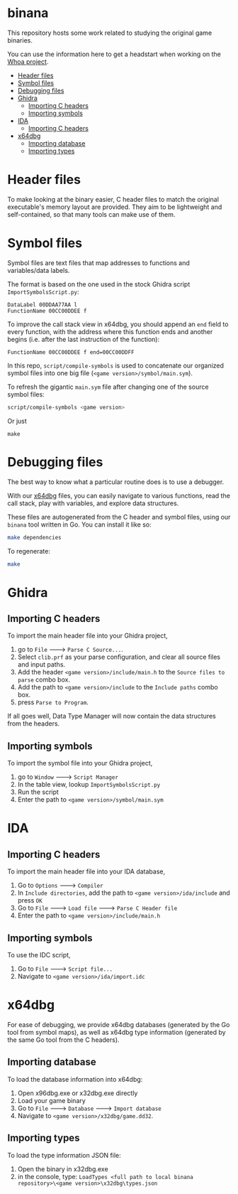 # binana

This repository hosts some work related to studying the original game binaries.

You can use the information here to get a headstart when working on the [Whoa project](https://github.com/whoahq/whoa).

- [Header files](#header-files)
- [Symbol files](#symbol-files)
- [Debugging files](#debugging-files)
- [Ghidra](#ghidra)
  * [Importing C headers](#importing-c-headers)
  * [Importing symbols](#importing-symbols)
- [IDA](#ida)
  * [Importing C headers](#importing-c-headers-1)
- [x64dbg](#x64dbg)
  * [Importing database](#importing-database)
  * [Importing types](#importing-types)

# Header files

To make looking at the binary easier, C header files to match the original executable's memory layout are provided. They aim to be lightweight and self-contained, so that many tools can make use of them.

# Symbol files

Symbol files are text files that map addresses to functions and variables/data labels.

The format is based on the one used in the stock Ghidra script `ImportSymbolsScript.py`:

```
DataLabel 00DDAA77AA l 
FunctionName 00CC00DDEE f
```

To improve the call stack view in x64dbg, you should append an `end` field to every function, with the address where this function ends and another begins (i.e. after the last instruction of the function):

```
FunctionName 00CC00DDEE f end=00CC00DDFF
```

In this repo, `script/compile-symbols` is used to concatenate our organized symbol files into one big file (`<game version>/symbol/main.sym`).

To refresh the gigantic `main.sym` file after changing one of the source symbol files:

```bash
script/compile-symbols <game version>
```

Or just 
```
make
```

# Debugging files

The best way to know what a particular routine does is to use a debugger.

With our [x64dbg](https://x64dbg.com/) files, you can easily navigate to various functions, read the call stack, play with variables, and explore data structures.

These files are autogenerated from the C header and symbol files, using our `binana` tool written in Go. You can install it like so:

```bash
make dependencies
```

To regenerate:

```bash
make
```

# Ghidra

## Importing C headers

To import the main header file into your Ghidra project,

  1. go to `File` 🡒 `Parse C Source...`. 
  2. Select `clib.prf` as your parse configuration, and clear all source files and input paths.
  3. Add the header `<game version>/include/main.h` to the `Source files to parse` combo box.
  4. Add the path to `<game version>/include` to the `Include paths` combo box.
  5. press `Parse to Program`.

If all goes well, Data Type Manager will now contain the data structures from the headers.

## Importing symbols

To import the symbol file into your Ghidra project,

  1. go to `Window` 🡒 `Script Manager`
  2. In the table view, lookup `ImportSymbolsScript.py`
  3. Run the script
  4. Enter the path to `<game version>/symbol/main.sym`

# IDA

## Importing C headers

To import the main header file into your IDA database,

  1. Go to `Options` 🡒 `Compiler`
  2. In `Include directories`, add the path to `<game version>/ida/include` and press `OK`
  3. Go to `File` 🡒 `Load file` 🡒 `Parse C Header file`
  4. Enter the path to `<game version>/include/main.h`

## Importing symbols

To use the IDC script,

  1. Go to `File` 🡒 `Script file...`
  2. Navigate to `<game version>/ida/import.idc`

# x64dbg 

For ease of debugging, we provide x64dbg databases (generated by the Go tool from symbol maps), as well as x64dbg type information (generated by the same Go tool from the C headers).

## Importing database

To load the database information into x64dbg:

  1. Open x96dbg.exe or x32dbg.exe directly
  2. Load your game binary
  3. Go to `File` 🡒 `Database` 🡒 `Import database`
  4. Navigate to `<game version>/x32dbg/game.dd32`.

## Importing types

To load the type information JSON file:

  1. Open the binary in x32dbg.exe
  2. in the console, type: `LoadTypes <full path to local binana repository>\<game version>\x32dbg\types.json` 

